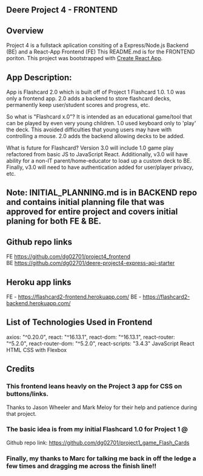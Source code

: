 ## Deere Project 4 - FRONTEND
## Overview
Project 4 is a fullstack aplication consiting of a Express/Node.js Backend (BE) and a React-App Frontend (FE)
This README.md is for the FRONTEND poriton.
This project was bootstrapped with [Create React App](https://github.com/facebook/create-react-app).

## App Description:
App is Flashcard 2.0 which is built off of Project 1 Flashcard 1.0.  1.0 was only a frontend app.  2.0 adds a backend to store flashcard decks, permanently keep user/student scores and progress, etc.

So what is "Flashcard x.0"?  It is intended as an educational game/tool that can be played by even very young children.  1.0 used keyboard only to 'play' the deck.  This avoided difficulties that young users may have with controlling a mouse.  2.0 adds the backend allowing decks to be added.  

What is future for Flashcard?  Version 3.0 will include 1.0 game play refactored from basic JS to JavaScript React.  Additionally, v3.0 will have ability for a non-IT parent/home-educator to load up a custom deck to BE.  Finally, v3.0 will need to have authentication added for user/player privacy, etc.

## Note: INITIAL_PLANNING.md is in BACKEND repo and contains initial planning file that was approved for entire project and covers initial planing for both FE & BE.

## Github repo links
FE https://github.com/dg02701/project4_frontend
BE https://github.com/dg02701/deere-project4-express-api-starter

## Heroku app links
FE - https://flashcard2-frontend.herokuapp.com/
BE - https://flashcard2-backend.herokuapp.com/

## List of Technologies Used in Frontend
axios: "^0.20.0",
react: "^16.13.1",
react-dom: "^16.13.1",
react-router: "^5.2.0",
react-router-dom: "^5.2.0",
react-scripts: "3.4.3"
JavaScript React
HTML
CSS with Flexbox

## Credits
### This frontend leans heavly on the Project 3 app for CSS on buttons/links.  
Thanks to Jason Wheeler and Mark Meloy for their help and patience during that project.
### The basic idea is from my initial Flashcard 1.0 for Project 1 @ 
Github repo link: https://github.com/dg02701/project1_game_Flash_Cards
### Finally, my thanks to Marc for talking me back in off the ledge a few times and dragging me across the finish line!!



